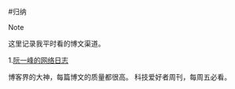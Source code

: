 #归纳

> [!note] 
> 这里记录我平时看的博文渠道。


1.[阮一峰的网络日志](https://www.ruanyifeng.com/blog/)

博客界的大神，每篇博文的质量都很高。
科技爱好者周刊，每周五必看。


